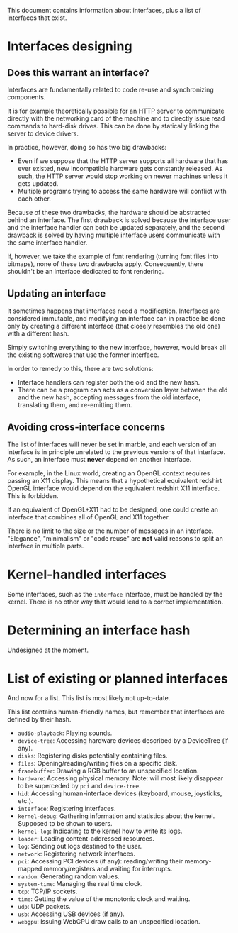 This document contains information about interfaces, plus a list of interfaces that exist.

# Interfaces designing

## Does this warrant an interface?

Interfaces are fundamentally related to code re-use and synchronizing components.

It is for example theoretically possible for an HTTP server to communicate directly with the networking card of the machine and to directly issue read commands to hard-disk drives. This can be done by statically linking the server to device drivers.

In practice, however, doing so has two big drawbacks:

- Even if we suppose that the HTTP server supports all hardware that has ever existed, new incompatible hardware gets constantly released. As such, the HTTP server would stop working on newer machines unless it gets updated.
- Multiple programs trying to access the same hardware will conflict with each other.

Because of these two drawbacks, the hardware should be abstracted behind an interface. The first drawback is solved because the interface user and the interface handler can both be updated separately, and the second drawback is solved by having multiple interface users communicate with the same interface handler.

If, however, we take the example of font rendering (turning font files into bitmaps), none of these two drawbacks apply. Consequently, there shouldn't be an interface dedicated to font rendering.

## Updating an interface

It sometimes happens that interfaces need a modification. Interfaces are considered immutable, and modifying an interface can in practice be done only by creating a different interface (that closely resembles the old one) with a different hash.

Simply switching everything to the new interface, however, would break all the existing softwares that use the former interface.

In order to remedy to this, there are two solutions:

- Interface handlers can register both the old and the new hash.
- There can be a program can acts as a conversion layer between the old and the new hash, accepting messages from the old interface, translating them, and re-emitting them.

## Avoiding cross-interface concerns

The list of interfaces will never be set in marble, and each version of an interface is in principle unrelated to the previous versions of that interface. As such, an interface must **never** depend on another interface.

For example, in the Linux world, creating an OpenGL context requires passing an X11 display. This means that a hypothetical equivalent redshirt OpenGL interface would depend on the equivalent redshirt X11 interface. This is forbidden.

If an equivalent of OpenGL+X11 had to be designed, one could create an interface that combines all of OpenGL and X11 together.

There is no limit to the size or the number of messages in an interface. "Elegance", "minimalism" or "code reuse" are **not** valid reasons to split an interface in multiple parts.

# Kernel-handled interfaces

Some interfaces, such as the `interface` interface, must be handled by the kernel. There is no other way that would lead to a correct implementation.

# Determining an interface hash

Undesigned at the moment.

# List of existing or planned interfaces

And now for a list. This list is most likely not up-to-date.

This list contains human-friendly names, but remember that interfaces are defined by their hash.

- `audio-playback`: Playing sounds.
- `device-tree`: Accessing hardware devices described by a DeviceTree (if any).
- `disks`: Registering disks potentially containing files.
- `files`: Opening/reading/writing files on a specific disk.
- `framebuffer`: Drawing a RGB buffer to an unspecified location.
- `hardware`: Accessing physical memory. Note: will most likely disappear to be superceded by `pci` and `device-tree`.
- `hid`: Accessing human-interface devices (keyboard, mouse, joysticks, etc.).
- `interface`: Registering interfaces.
- `kernel-debug`: Gathering information and statistics about the kernel. Supposed to be shown to users.
- `kernel-log`: Indicating to the kernel how to write its logs.
- `loader`: Loading content-addressed resources.
- `log`: Sending out logs destined to the user.
- `network`: Registering network interfaces.
- `pci`: Accessing PCI devices (if any): reading/writing their memory-mapped memory/registers and waiting for interrupts.
- `random`: Generating random values.
- `system-time`: Managing the real time clock.
- `tcp`: TCP/IP sockets.
- `time`: Getting the value of the monotonic clock and waiting.
- `udp`: UDP packets.
- `usb`: Accessing USB devices (if any).
- `webgpu`: Issuing WebGPU draw calls to an unspecified location.
